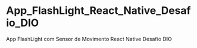 # App_FlashLight_React_Native_Desafio_DIO
 App FlashLight  com Sensor de Movimento React Native Desafio DIO
